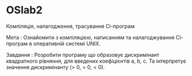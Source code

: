 # OSlab2
Компіляція, налагодження, трасування Сі-програм

Мета : Ознайомити з компіляцією, написанням та нала­годжування Сі-програм в оперативній системі UNIX.

Завдання : Розробити програму що образовує дискримінант квадратного рівняння, для введених коефіцієнтів a, b, c. Та інтерпретує значення дискримінанту (> 0, = 0, < 0).
